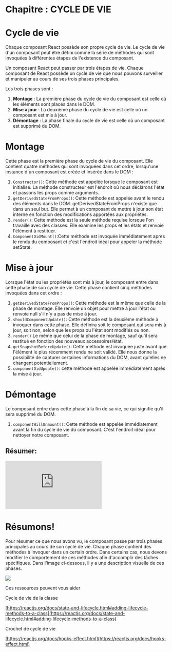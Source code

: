 # Chapitre : CYCLE DE VIE


# Cycle de vie

Chaque composant React possède son propre cycle de vie. Le
cycle de vie d'un composant peut être défini comme la série de méthodes qui sont invoquées à différentes étapes de l'existence du composant.

Un composant React peut passer par trois étapes de vie.
Chaque composant de React possède un cycle de vie que nous pouvons surveiller et manipuler au cours de ses trois phases principales.

Les trois phases sont :

1. **Montage** : La première phase du cycle de vie du composant est celle où les éléments sont placés dans le DOM.
2. **Mise à jour** : La deuxième phase du cycle de vie est celle où un composant est mis à jour.
3. **Démontage** : La phase finale du cycle de vie est celle où un composant est supprimé du DOM.

# Montage

Cette phase est la première phase du cycle de vie du composant. Elle contient quatre méthodes qui sont invoquées dans cet ordre, lorsqu'une instance d'un composant est créée et insérée dans le DOM :

1. `Constructor()`: Cette méthode est appelée lorsque le composant est initialisé. La méthode constructeur est l'endroit où nous déclarons l'état et passons les props comme arguments.
2. `getDerivedStateFromProps()`: Cette méthode est appelée avant le rendu des éléments dans le DOM. getDerivedStateFromProps n'existe que dans un seul but. Elle permet à un composant de mettre à jour son état interne en fonction des modifications apportées aux propriétés.
3. `render()`: Cette méthode est la seule méthode requise lorsque l'on travaille avec des classes. Elle examine les props et les états et renvoie l'élément à restituer.
4. `ComponentDidMount()`:Cette méthode est invoquée immédiatement après le rendu du composant et c'est l'endroit idéal pour appeler la méthode setState.

# Mise à jour

Lorsque l'état ou les propriétés sont mis à jour, le composant entre dans cette phase de son cycle de vie. Cette phase contient cinq méthodes invoquées dans cet ordre :

1. `getDerivedStateFromProps()`: Cette méthode est la même que celle de la phase de montage. Elle renvoie un objet pour mettre à jour l'état ou renvoie null s'il n'y a pas de mise à jour.
2. `shouldComponentUpdate()`: Cette méthode est la deuxième méthode à invoquer dans cette phase. Elle définira soit le composant qui sera mis à jour, soit non, selon que les props ou l'état sont modifiés ou non.
3. `render()`:Le même que celui de la phase de montage, sauf qu'il sera restitué en fonction des nouveaux accessoires/état.
4. `getSnapshotBeforeUpdate()`: Cette méthode est invoquée juste avant que l'élément le plus récemment rendu ne soit validé. Elle nous donne la possibilité de capturer certaines informations du DOM, avant qu'elles ne changent potentiellement.
5. `componentDidUpdate()`: cette méthode est appelée immédiatement après la mise à jour.

# Démontage

Le composant entre dans cette phase à la fin de sa vie, ce qui signifie qu'il sera supprimé du DOM.

1. `componentWillUnmount()`: Cette méthode est appelée immédiatement avant la fin du cycle de vie du composant. C'est l'endroit idéal pour nettoyer notre composant.

## Résumer:

<iframe allowfullscreen="true" frameborder="0" src="https://www.youtube.com/embed/Dxo3X16N75U?list=PL-w_yrNy8uTaWNAYCFoyW0C0zPm4S9b3v"></iframe>

# Résumons!

Pour résumer ce que nous avons vu, le composant passe par trois phases principales au cours de son cycle de vie. Chaque phase contient des méthodes à invoquer dans un certain ordre. Dans certains cas, nous devons modifier le comportement de ces méthodes afin d'accomplir des tâches spécifiques.
Dans l'image ci-dessous, il y a une description visuelle de ces phases.

![](https://miro.medium.com/max/1400/1*cPwvUhZrnB1dtZnjBEfXfA.png)



Ces ressources peuvent vous aider

Cycle de vie de la classe

[https://reactjs.org/docs/state-and-lifecycle.html#adding-lifecycle-methods-to-a-class](https://reactjs.org/docs/state-and-lifecycle.html#adding-lifecycle-methods-to-a-class)

Crochet de cycle de vie

[https://reactjs.org/docs/hooks-effect.html](https://reactjs.org/docs/hooks-effect.html)
